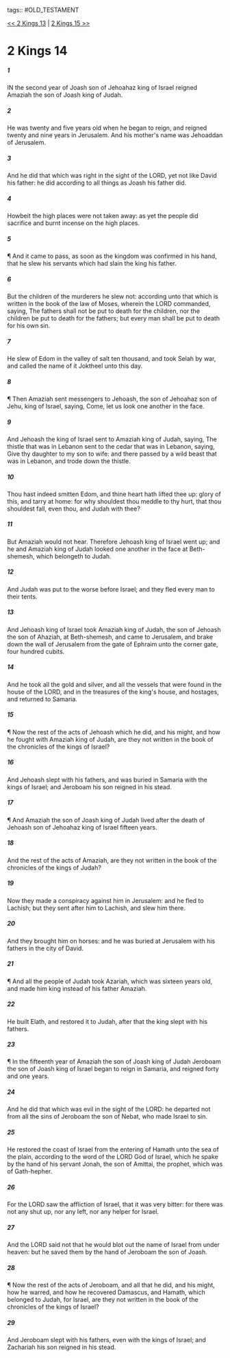 tags:: #OLD_TESTAMENT

[<< 2 Kings 13](OLD_TESTAMENT/12_2_Kings/2_Kings_13.md) | [2 Kings 15 >>](OLD_TESTAMENT/12_2_Kings/2_Kings_15.md)

# 2 Kings 14

##### 1

IN the second year of Joash son of Jehoahaz king of Israel reigned Amaziah the son of Joash king of Judah.

##### 2

He was twenty and five years old when he began to reign, and reigned twenty and nine years in Jerusalem. And his mother's name was Jehoaddan of Jerusalem.

##### 3

And he did that which was right in the sight of the LORD, yet not like David his father: he did according to all things as Joash his father did.

##### 4

Howbeit the high places were not taken away: as yet the people did sacrifice and burnt incense on the high places.

##### 5

¶ And it came to pass, as soon as the kingdom was confirmed in his hand, that he slew his servants which had slain the king his father.

##### 6

But the children of the murderers he slew not: according unto that which is written in the book of the law of Moses, wherein the LORD commanded, saying, The fathers shall not be put to death for the children, nor the children be put to death for the fathers; but every man shall be put to death for his own sin.

##### 7

He slew of Edom in the valley of salt ten thousand, and took Selah by war, and called the name of it Joktheel unto this day.

##### 8

¶ Then Amaziah sent messengers to Jehoash, the son of Jehoahaz son of Jehu, king of Israel, saying, Come, let us look one another in the face.

##### 9

And Jehoash the king of Israel sent to Amaziah king of Judah, saying, The thistle that was in Lebanon sent to the cedar that was in Lebanon, saying, Give thy daughter to my son to wife: and there passed by a wild beast that was in Lebanon, and trode down the thistle.

##### 10

Thou hast indeed smitten Edom, and thine heart hath lifted thee up: glory of this, and tarry at home: for why shouldest thou meddle to thy hurt, that thou shouldest fall, even thou, and Judah with thee?

##### 11

But Amaziah would not hear. Therefore Jehoash king of Israel went up; and he and Amaziah king of Judah looked one another in the face at Beth-shemesh, which belongeth to Judah.

##### 12

And Judah was put to the worse before Israel; and they fled every man to their tents.

##### 13

And Jehoash king of Israel took Amaziah king of Judah, the son of Jehoash the son of Ahaziah, at Beth-shemesh, and came to Jerusalem, and brake down the wall of Jerusalem from the gate of Ephraim unto the corner gate, four hundred cubits.

##### 14

And he took all the gold and silver, and all the vessels that were found in the house of the LORD, and in the treasures of the king's house, and hostages, and returned to Samaria.

##### 15

¶ Now the rest of the acts of Jehoash which he did, and his might, and how he fought with Amaziah king of Judah, are they not written in the book of the chronicles of the kings of Israel?

##### 16

And Jehoash slept with his fathers, and was buried in Samaria with the kings of Israel; and Jeroboam his son reigned in his stead.

##### 17

¶ And Amaziah the son of Joash king of Judah lived after the death of Jehoash son of Jehoahaz king of Israel fifteen years.

##### 18

And the rest of the acts of Amaziah, are they not written in the book of the chronicles of the kings of Judah?

##### 19

Now they made a conspiracy against him in Jerusalem: and he fled to Lachish; but they sent after him to Lachish, and slew him there.

##### 20

And they brought him on horses: and he was buried at Jerusalem with his fathers in the city of David.

##### 21

¶ And all the people of Judah took Azariah, which was sixteen years old, and made him king instead of his father Amaziah.

##### 22

He built Elath, and restored it to Judah, after that the king slept with his fathers.

##### 23

¶ In the fifteenth year of Amaziah the son of Joash king of Judah Jeroboam the son of Joash king of Israel began to reign in Samaria, and reigned forty and one years.

##### 24

And he did that which was evil in the sight of the LORD: he departed not from all the sins of Jeroboam the son of Nebat, who made Israel to sin.

##### 25

He restored the coast of Israel from the entering of Hamath unto the sea of the plain, according to the word of the LORD God of Israel, which he spake by the hand of his servant Jonah, the son of Amittai, the prophet, which was of Gath-hepher.

##### 26

For the LORD saw the affliction of Israel, that it was very bitter: for there was not any shut up, nor any left, nor any helper for Israel.

##### 27

And the LORD said not that he would blot out the name of Israel from under heaven: but he saved them by the hand of Jeroboam the son of Joash.

##### 28

¶ Now the rest of the acts of Jeroboam, and all that he did, and his might, how he warred, and how he recovered Damascus, and Hamath, which belonged to Judah, for Israel, are they not written in the book of the chronicles of the kings of Israel?

##### 29

And Jeroboam slept with his fathers, even with the kings of Israel; and Zachariah his son reigned in his stead.
